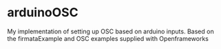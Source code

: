 # arduinoOSC
My implementation of setting up OSC based on arduino inputs. Based on the firmataExample and OSC examples supplied with Openframeworks